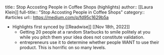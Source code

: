 title:: Stop Accosting People in Coffee Shops (highlights)
author:: [[Laura Klein]]
full-title:: "Stop Accosting People in Coffee Shops"
category:: #articles
url:: https://medium.com/p/fd95c1629b5a

- Highlights first synced by [[Readwise]] [[Nov 18th, 2022]]
	- Getting 20 people at a random Starbucks to smile politely at you while you pitch them your idea does not constitute validation.
	- entrepreneurs use it to determine whether people WANT to use their product. This is horrific on so many levels.